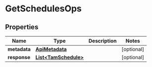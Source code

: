 

# GetSchedulesOps


## Properties

Name | Type | Description | Notes
------------ | ------------- | ------------- | -------------
**metadata** | [**ApiMetadata**](ApiMetadata.md) |  |  [optional]
**response** | [**List&lt;TamSchedule&gt;**](TamSchedule.md) |  |  [optional]



